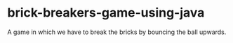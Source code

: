 # brick-breakers-game-using-java
A game in which we have to break the bricks by bouncing the ball upwards.
